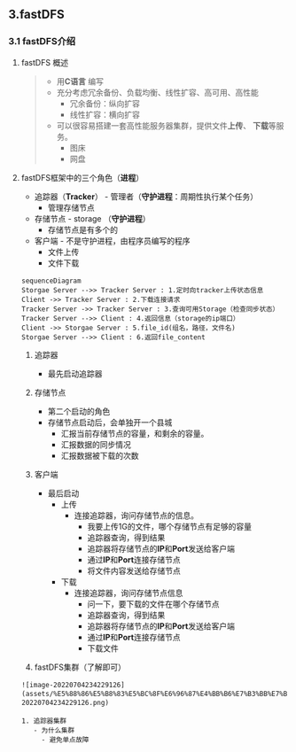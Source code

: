 ## 3.fastDFS

 

### 3.1 fastDFS介绍

1. fastDFS 概述

   > * 用**C语言** 编写
   > * 充分考虑冗余备份、负载均衡、线性扩容、高可用、高性能
   >   * 冗余备份：纵向扩容
   >   * 线性扩容：横向扩容
   > * 可以很容易搭建一套高性能服务器集群，提供文件**上传**、 **下载**等服务。
   >   * 图床
   >   * 网盘

2. fastDFS框架中的三个角色（**进程**）

   - 追踪器（**Tracker**） - 管理者（**守护进程**：周期性执行某个任务）
     - 管理存储节点
   - 存储节点 - storage （**守护进程**）
     - 存储节点是有多个的
   - 客户端 - 不是守护进程，由程序员编写的程序
     - 文件上传
     - 文件下载

   ```mermaid
   sequenceDiagram
   Storgae Server -->> Tracker Server : 1.定时向tracker上传状态信息
   Client ->> Tracker Server : 2.下载连接请求
   Tracker Server ->> Tracker Server : 3.查询可用Storage（检查同步状态）
   Tracker Server -->> Client : 4.返回信息（storage的ip端口）
   Client ->> Storgae Server : 5.file_id(组名，路径，文件名)
   Storgae Server -->> Client : 6.返回file_content
   ```

   1. 追踪器
      - 最先启动追踪器
   2. 存储节点
   
       - 第二个启动的角色
       - 存储节点启动后，会单独开一个县城
         - 汇报当前存储节点的容量，和剩余的容量。
         - 汇报数据的同步情况
         - 汇报数据被下载的次数
     3. 客户端
        - 最后启动 
          - 上传
            - 连接追踪器，询问存储节点的信息。
              - 我要上传1G的文件，哪个存储节点有足够的容量
              - 追踪器查询，得到结果
              - 追踪器将存储节点的**IP**和**Port**发送给客户端
              - 通过**IP**和**Port**连接存储节点
              - 将文件内容发送给存储节点
          - 下载
            - 连接追踪器，询问存储节点信息
              - 问一下，要下载的文件在哪个存储节点
              - 追踪器查询，得到结果
              - 追踪器将存储节点的**IP**和**Port**发送给客户端
              - 通过**IP**和**Port**连接存储节点
              - 下载文件
     4. fastDFS集群（了解即可）
   
       ![image-20220704234229126](assets/%E5%88%86%E5%B8%83%E5%BC%8F%E6%96%87%E4%BB%B6%E7%B3%BB%E7%BB%9F/image-20220704234229126.png)
   
       1. 追踪器集群
          - 为什么集群
            - 避免单点故障

